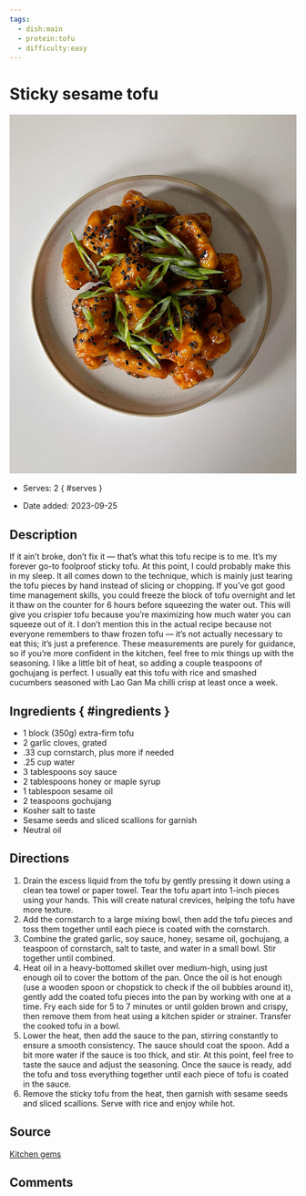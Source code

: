 ```yaml
---
tags:
  - dish:main
  - protein:tofu
  - difficulty:easy
---
```

<!-- Tags can have colon, but no space around it -->

# Sticky sesame tofu

![Recipe picture](../images/sticky_sesame_tofu.webp)

<!-- Serves has to be a single number, no dashes, but text is allowed after the
number (e.g., 24 cookies) -->
- Serves: 2
{ #serves }
<!-- Time is not parsed, so anything can be input here, and additional
values can be added (e.g., "active time", "cooking time", etc) -->
- Date added: 2023-09-25

## Description

If it ain’t broke, don’t fix it — that’s what this tofu recipe is to me. It’s my forever go-to foolproof sticky tofu. At this point, I could probably make this in my sleep. It all comes down to the technique, which is mainly just tearing the tofu pieces by hand instead of slicing or chopping. If you’ve got good time management skills, you could freeze the block of tofu overnight and let it thaw on the counter for 6 hours before squeezing the water out. This will give you crispier tofu because you’re maximizing how much water you can squeeze out of it. I don’t mention this in the actual recipe because not everyone remembers to thaw frozen tofu — it’s not actually necessary to eat this; it’s just a preference. These measurements are purely for guidance, so if you’re more confident in the kitchen, feel free to mix things up with the seasoning. I like a little bit of heat, so adding a couple teaspoons of gochujang is perfect. I usually eat this tofu with rice and smashed cucumbers seasoned with Lao Gan Ma chilli crisp at least once a week.

## Ingredients { #ingredients }

- 1 block (350g) extra-firm tofu
- 2 garlic cloves, grated
- .33 cup cornstarch, plus more if needed
- .25 cup water
- 3 tablespoons soy sauce
- 2 tablespoons honey or maple syrup
- 1 tablespoon sesame oil
- 2 teaspoons gochujang
- Kosher salt to taste
- Sesame seeds and sliced scallions for garnish
- Neutral oil

## Directions

1. Drain the excess liquid from the tofu by gently pressing it down using a clean tea towel or paper towel. Tear the tofu apart into 1-inch pieces using your hands. This will create natural crevices, helping the tofu have more texture.
2. Add the cornstarch to a large mixing bowl, then add the tofu pieces and toss them together until each piece is coated with the cornstarch.
3. Combine the grated garlic, soy sauce, honey, sesame oil, gochujang, a teaspoon of cornstarch, salt to taste, and water in a small bowl. Stir together until combined.
4. Heat oil in a heavy-bottomed skillet over medium-high, using just enough oil to cover the bottom of the pan. Once the oil is hot enough (use a wooden spoon or chopstick to check if the oil bubbles around it), gently add the coated tofu pieces into the pan by working with one at a time. Fry each side for 5 to 7 minutes or until golden brown and crispy, then remove them from heat using a kitchen spider or strainer. Transfer the cooked tofu in a bowl.
5. Lower the heat, then add the sauce to the pan, stirring constantly to ensure a smooth consistency. The sauce should coat the spoon. Add a bit more water if the sauce is too thick, and stir. At this point, feel free to taste the sauce and adjust the seasoning. Once the sauce is ready, add the tofu and toss everything together until each piece of tofu is coated in the sauce.
6. Remove the sticky tofu from the heat, then garnish with sesame seeds and sliced scallions. Serve with rice and enjoy while hot.

## Source

[Kitchen gems](https://kitchengems.substack.com/p/sticky-sesame-tofu)

## Comments
